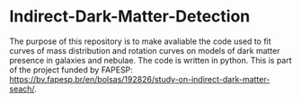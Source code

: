 # Indirect-Dark-Matter-Detection

The purpose of this repository is to make avaliable the code used to fit curves of mass distribution and rotation curves on models of dark matter presence in galaxies and nebulae. The code is written in python. This is part of the project funded by FAPESP: https://bv.fapesp.br/en/bolsas/192826/study-on-indirect-dark-matter-seach/.
